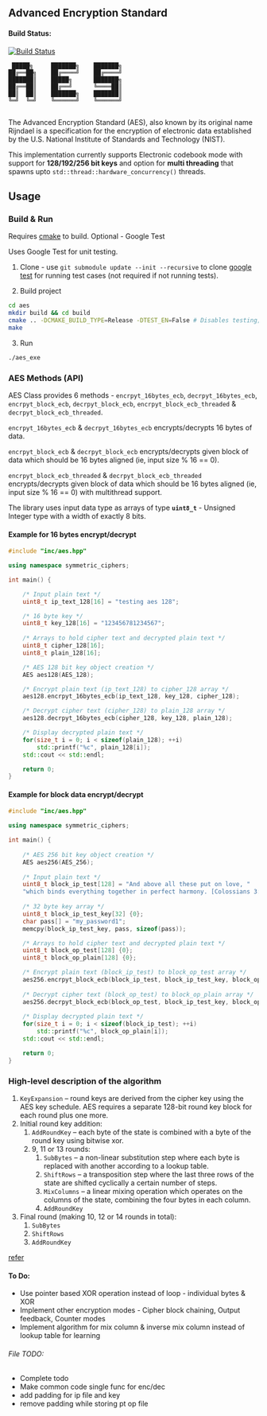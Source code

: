## Advanced Encryption Standard 

#### Build Status:

[![Build Status](https://travis-ci.org/TonyJosi97/aes.svg?branch=master)](https://travis-ci.org/TonyJosi97/aes)

``` 
 █████╗     ███████╗    ███████╗
██╔══██╗    ██╔════╝    ██╔════╝
███████║    █████╗      ███████╗
██╔══██║    ██╔══╝      ╚════██║
██║  ██║    ███████╗    ███████║
╚═╝  ╚═╝    ╚══════╝    ╚══════╝
                                                                                          
```

The Advanced Encryption Standard (AES), also known by its original name Rijndael is a specification for the encryption of electronic data established by the U.S. National Institute of Standards and Technology (NIST).

This implementation currently supports Electronic codebook mode with support for **128/192/256 bit keys** and option for **multi threading** that spawns upto `std::thread::hardware_concurrency()` threads.

## Usage

### Build & Run

Requires [cmake](https://cmake.org/) to build. Optional - Google Test

Uses Google Test for unit testing.

1. Clone - use `git submodule update --init --recursive` to clone [google test](https://en.wikipedia.org/wiki/Google_Test) for running test cases (not required if not running tests).

2. Build project

``` sh
cd aes
mkdir build && cd build
cmake .. -DCMAKE_BUILD_TYPE=Release -DTEST_EN=False # Disables testing; use -DTEST_EN=True to build test cases executable.
make
```

3. Run

``` sh
./aes_exe
```

### AES Methods (API)

AES Class provides 6 methods - `encrpyt_16bytes_ecb`, `decrpyt_16bytes_ecb`, `encrpyt_block_ecb`, `decrpyt_block_ecb`, `encrpyt_block_ecb_threaded` & `decrpyt_block_ecb_threaded`. 

`encrpyt_16bytes_ecb` & `decrpyt_16bytes_ecb` encrypts/decrypts 16 bytes of data.

`encrpyt_block_ecb` & `decrpyt_block_ecb` encrypts/decrypts given block of data which should be 16 bytes aligned (ie, input size % 16 == 0).

`encrpyt_block_ecb_threaded` & `decrpyt_block_ecb_threaded` encrypts/decrypts given block of data which should be 16 bytes aligned (ie, input size % 16 == 0) with multithread support.

The library uses input data type as arrays of type **`uint8_t`** - Unsigned Integer type with a width of exactly 8 bits.

#### Example for 16 bytes encrypt/decrypt

``` C++
#include "inc/aes.hpp"

using namespace symmetric_ciphers;

int main() {

    /* Input plain text */
    uint8_t ip_text_128[16] = "testing aes 128";

    /* 16 byte key */
    uint8_t key_128[16] = "123456781234567";
    
    /* Arrays to hold cipher text and decrypted plain text */
    uint8_t cipher_128[16];
    uint8_t plain_128[16];

    /* AES 128 bit key object creation */
    AES aes128(AES_128);

    /* Encrypt plain text (ip_text_128) to cipher_128 array */
    aes128.encrpyt_16bytes_ecb(ip_text_128, key_128, cipher_128);

    /* Decrypt cipher text (cipher_128) to plain_128 array */
    aes128.decrpyt_16bytes_ecb(cipher_128, key_128, plain_128);

    /* Display decrypted plain text */
    for(size_t i = 0; i < sizeof(plain_128); ++i)
        std::printf("%c", plain_128[i]);
    std::cout << std::endl;

    return 0;
}
``` 

#### Example for block data encrypt/decrypt

``` C++
#include "inc/aes.hpp"

using namespace symmetric_ciphers;

int main() {
    
    /* AES 256 bit key object creation */
    AES aes256(AES_256);
    
    /* Input plain text */
    uint8_t block_ip_test[128] = "And above all these put on love, "
    "which binds everything together in perfect harmony. [Colossians 3:14]"; 
    
    /* 32 byte key array */
    uint8_t block_ip_test_key[32] {0};
    char pass[] = "my_password1";
    memcpy(block_ip_test_key, pass, sizeof(pass));

    /* Arrays to hold cipher text and decrypted plain text */
    uint8_t block_op_test[128] {0};
    uint8_t block_op_plain[128] {0};

    /* Encrypt plain text (block_ip_test) to block_op_test array */
    aes256.encrpyt_block_ecb(block_ip_test, block_ip_test_key, block_op_test, sizeof(block_ip_test), sizeof(block_ip_test_key));
    
    /* Decrypt cipher text (block_op_test) to block_op_plain array */
    aes256.decrpyt_block_ecb(block_op_test, block_ip_test_key, block_op_plain, sizeof(block_op_test), sizeof(block_ip_test_key));
    
    /* Display decrypted plain text */
    for(size_t i = 0; i < sizeof(block_ip_test); ++i)
        std::printf("%c", block_op_plain[i]);
    std::cout << std::endl;

    return 0;
}
```

### High-level description of the algorithm
1. `KeyExpansion` – round keys are derived from the cipher key using the AES key schedule. AES requires a separate 128-bit round key block for each round plus one more.
2. Initial round key addition:
    1. `AddRoundKey` – each byte of the state is combined with a byte of the round key using bitwise xor.
    2. 9, 11 or 13 rounds:
        1. `SubBytes` – a non-linear substitution step where each byte is replaced with another according to a lookup table.
        2. `ShiftRows` – a transposition step where the last three rows of the state are shifted cyclically a certain number of steps.
        3. `MixColumns` – a linear mixing operation which operates on the columns of the state, combining the four bytes in each column.
        4. `AddRoundKey`
3. Final round (making 10, 12 or 14 rounds in total):
    1. `SubBytes`
    2. `ShiftRows`
    3. `AddRoundKey`

[refer](https://en.wikipedia.org/wiki/Advanced_Encryption_Standard)

#### To Do:
* Use pointer based XOR operation instead of loop - individual bytes & XOR
* Implement other encryption modes - Cipher block chaining, Output feedback, Counter modes
* Implement algorithm for mix column & inverse mix column instead of lookup table for learning

###### File TODO:
* Complete todo
* Make common code single func for enc/dec
* add padding for ip file and key
* remove padding while storing pt op file
